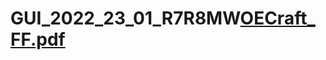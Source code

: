 # GUI_2022_23_01_R7R8MW[OECraft_FF.pdf](https://github.com/AlexanderLittlee/GUI_2022_23_01_R7R8MW/files/9854756/OECraft_FF.pdf)
